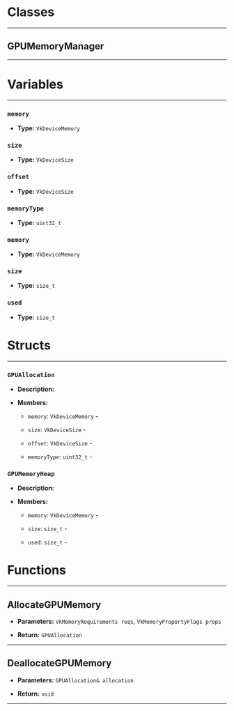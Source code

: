 # Classes
---

## GPUMemoryManager
---




# Variables
---

### `memory`

- **Type:** `VkDeviceMemory`



### `size`

- **Type:** `VkDeviceSize`



### `offset`

- **Type:** `VkDeviceSize`



### `memoryType`

- **Type:** `uint32_t`



### `memory`

- **Type:** `VkDeviceMemory`



### `size`

- **Type:** `size_t`



### `used`

- **Type:** `size_t`




# Structs
---

### `GPUAllocation`

- **Description:** 

- **Members:**

  - `memory`: `VkDeviceMemory` - 

  - `size`: `VkDeviceSize` - 

  - `offset`: `VkDeviceSize` - 

  - `memoryType`: `uint32_t` - 



### `GPUMemoryHeap`

- **Description:** 

- **Members:**

  - `memory`: `VkDeviceMemory` - 

  - `size`: `size_t` - 

  - `used`: `size_t` - 




# Functions
---

## AllocateGPUMemory



- **Parameters:** `VkMemoryRequirements reqs`, `VkMemoryPropertyFlags props`

- **Return:** `GPUAllocation`

---

## DeallocateGPUMemory



- **Parameters:** `GPUAllocation& allocation`

- **Return:** `void`

---
